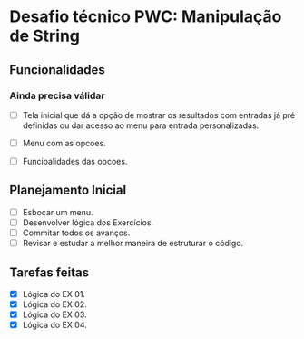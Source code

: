 # Desafio técnico PWC: Manipulação de String

## Funcionalidades
### **Ainda precisa válidar**
- [ ] Tela inicial que dá a opção de mostrar os resultados com entradas já pré definidas ou dar acesso ao menu para entrada personalizadas.
- [ ] Menu com as opcoes.
- [ ] Funcioalidades das opcoes.


## Planejamento Inicial
- [ ] Esboçar um menu.
- [ ] Desenvolver lógica dos Exercícios.
- [ ] Commitar todos os avanços.
- [ ] Revisar e estudar a melhor maneira de estruturar o código.

## Tarefas feitas
- [X] Lógica do EX 01.
- [X] Lógica do EX 02.
- [X] Lógica do EX 03.
- [X] Lógica do EX 04.
